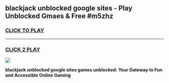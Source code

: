 
## blackjack unblocked google sites - Play Unblocked Gmaes & Free #m5zhz
<h3>
<a href="https://news.freeplayer.one?title=blackjack_unblocked_google_sites&ref=24F">CLICK TO PLAY</a></h3>
<hr>

<h3>
<a href="https://news.freeplayer.one?title=blackjack_unblocked_google_sites&ref=24F">CLICK 2 PLAY</a>
  
</h3>

<a href="https://news.freeplayer.one?title=blackjack_unblocked_google_sites&ref=24F/"><img src="https://clearcache.store/games.png"></a>


**blackjack unblocked google sites games unblocked: Your Gateway to Fun and Accessible Online Gaming**
